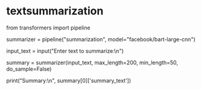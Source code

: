 # textsummarization

from transformers import pipeline

summarizer = pipeline("summarization", model="facebook/bart-large-cnn")

input_text = input("Enter text to summarize:\n")

summary = summarizer(input_text, max_length=200, min_length=50, do_sample=False)

print("Summary:\n", summary[0]['summary_text'])
